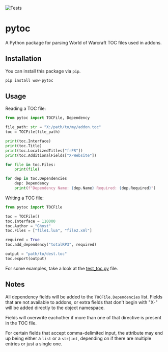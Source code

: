 ![Tests](https://github.com/Ghostopheles/pytoc/actions/workflows/tests.yml/badge.svg)

# pytoc

A Python package for parsing World of Warcraft TOC files used in addons.

## Installation

You can install this package via `pip`.

```py
pip install wow-pytoc
```

## Usage

Reading a TOC file:
```py
from pytoc import TOCFile, Dependency

file_path: str = "X:/path/to/my/addon.toc"
toc = TOCFile(file_path)

print(toc.Interface)
print(toc.Title)
print(toc.LocalizedTitles["frFR"])
print(toc.AdditionalFields["X-Website"])

for file in toc.Files:
    print(file)

for dep in toc.Dependencies
    dep: Dependency
    print(f"Dependency Name: {dep.Name} Required: {dep.Required}")
```

Writing a TOC file:
```py
from pytoc import TOCFile

toc = TOCFile()
toc.Interface = 110000
toc.Author = "Ghost"
toc.Files = ["file1.lua", "file2.xml"]

required = True
toc.add_dependency("totalRP3", required)

output = "path/to/dest.toc"
toc.export(output)
```

For some examples, take a look at the [test_toc.py](tests/test_toc.py) file.

## Notes

All dependency fields will be added to the `TOCFile.Dependencies` list. Fields that are not available to addons, or extra fields that don't begin with "X-" will be added directly to the object namespace.

Fields will overwrite eachother if more than one of that directive is present in the TOC file.

For certain fields that accept comma-delimited input, the attribute may end up being either a `list` or a `str|int`, depending on if there are multiple entries or just a single one.
